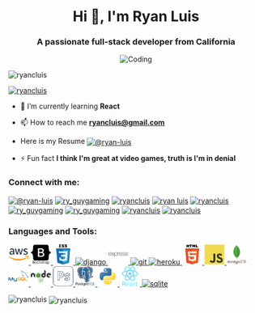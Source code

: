 <h1 align="center">Hi 👋, I'm Ryan Luis</h1>
<h3 align="center">A passionate full-stack developer from California</h3>
<div align="center">
<img alt="Coding" width="400" src=https://media3.giphy.com/media/v1.Y2lkPTc5MGI3NjExNHo0bjB2bXFhaW1pZXg3aWRrYWRqOHh6b3d1dWFxMmFpaHk4cmtsaCZlcD12MV9pbnRlcm5hbF9naWZfYnlfaWQmY3Q9Zw/qgQUggAC3Pfv687qPC/giphy.gif>
</div>

<p align="left"> <img src="https://komarev.com/ghpvc/?username=ryancluis&label=Profile%20views&color=0e75b6&style=flat" alt="ryancluis" /> </p>

<p align="left"> <a href="https://github.com/ryo-ma/github-profile-trophy"><img src="https://github-profile-trophy.vercel.app/?username=ryancluis" alt="ryancluis" /></a> </p>

- 🌱 I’m currently learning **React**

- 📫 How to reach me **ryancluis@gmail.com**

- Here is my Resume <a href="https://drive.google.com/file/d/129qIULN4yXSv-cTtiSXjiQ5w3QO7MIuQ/view?usp=sharing" target="blank"><img align="center" src="https://github.com/RyanCLuis/RyanCLuis/assets/150068816/f12e930c-af83-4511-89ae-37050bbfe513" alt="@ryan-luis" height="30" width="40" /></a>

- ⚡ Fun fact **I think I'm great at video games, truth is I'm in denial**

<h3 align="left">Connect with me:</h3>
<p align="left">
<a href="https://codepen.io/@ryan-luis" target="blank"><img align="center" src="https://raw.githubusercontent.com/rahuldkjain/github-profile-readme-generator/master/src/images/icons/Social/codepen.svg" alt="@ryan-luis" height="30" width="40" /></a>
<a href="https://twitter.com/ry_guygaming" target="blank"><img align="center" src="https://raw.githubusercontent.com/rahuldkjain/github-profile-readme-generator/master/src/images/icons/Social/twitter.svg" alt="ry_guygaming" height="30" width="40" /></a>
<a href="https://linkedin.com/in/ryancluis" target="blank"><img align="center" src="https://raw.githubusercontent.com/rahuldkjain/github-profile-readme-generator/master/src/images/icons/Social/linked-in-alt.svg" alt="ryancluis" height="30" width="40" /></a>
<a href="https://stackoverflow.com/users/ryan luis" target="blank"><img align="center" src="https://raw.githubusercontent.com/rahuldkjain/github-profile-readme-generator/master/src/images/icons/Social/stack-overflow.svg" alt="ryan luis" height="30" width="40" /></a>
<a href="https://codesandbox.com/ryancluis" target="blank"><img align="center" src="https://raw.githubusercontent.com/rahuldkjain/github-profile-readme-generator/master/src/images/icons/Social/codesandbox.svg" alt="ryancluis" height="30" width="40" /></a>
<a href="https://instagram.com/ry_guygaming" target="blank"><img align="center" src="https://raw.githubusercontent.com/rahuldkjain/github-profile-readme-generator/master/src/images/icons/Social/instagram.svg" alt="ry_guygaming" height="30" width="40" /></a>
<a href="https://www.youtube.com/c/ry_guygaming" target="blank"><img align="center" src="https://raw.githubusercontent.com/rahuldkjain/github-profile-readme-generator/master/src/images/icons/Social/youtube.svg" alt="ry_guygaming" height="30" width="40" /></a>
<a href="https://www.codechef.com/users/ryancluis" target="blank"><img align="center" src="https://cdn.jsdelivr.net/npm/simple-icons@3.1.0/icons/codechef.svg" alt="ryancluis" height="30" width="40" /></a>
<a href="https://www.leetcode.com/ryancluis" target="blank"><img align="center" src="https://raw.githubusercontent.com/rahuldkjain/github-profile-readme-generator/master/src/images/icons/Social/leet-code.svg" alt="ryancluis" height="30" width="40" /></a>
</p>

<h3 align="left">Languages and Tools:</h3>
<p align="left"> <a href="https://aws.amazon.com" target="_blank" rel="noreferrer"> <img src="https://raw.githubusercontent.com/devicons/devicon/master/icons/amazonwebservices/amazonwebservices-original-wordmark.svg" alt="aws" width="40" height="40"/> </a> <a href="https://getbootstrap.com" target="_blank" rel="noreferrer"> <img src="https://raw.githubusercontent.com/devicons/devicon/master/icons/bootstrap/bootstrap-plain-wordmark.svg" alt="bootstrap" width="40" height="40"/> </a> <a href="https://www.w3schools.com/css/" target="_blank" rel="noreferrer"> <img src="https://raw.githubusercontent.com/devicons/devicon/master/icons/css3/css3-original-wordmark.svg" alt="css3" width="40" height="40"/> </a> <a href="https://www.djangoproject.com/" target="_blank" rel="noreferrer"> <img src="https://cdn.worldvectorlogo.com/logos/django.svg" alt="django" width="40" height="40"/> </a> <a href="https://expressjs.com" target="_blank" rel="noreferrer"> <img src="https://raw.githubusercontent.com/devicons/devicon/master/icons/express/express-original-wordmark.svg" alt="express" width="40" height="40"/> </a> <a href="https://git-scm.com/" target="_blank" rel="noreferrer"> <img src="https://www.vectorlogo.zone/logos/git-scm/git-scm-icon.svg" alt="git" width="40" height="40"/> </a> <a href="https://heroku.com" target="_blank" rel="noreferrer"> <img src="https://www.vectorlogo.zone/logos/heroku/heroku-icon.svg" alt="heroku" width="40" height="40"/> </a> <a href="https://www.w3.org/html/" target="_blank" rel="noreferrer"> <img src="https://raw.githubusercontent.com/devicons/devicon/master/icons/html5/html5-original-wordmark.svg" alt="html5" width="40" height="40"/> </a> <a href="https://developer.mozilla.org/en-US/docs/Web/JavaScript" target="_blank" rel="noreferrer"> <img src="https://raw.githubusercontent.com/devicons/devicon/master/icons/javascript/javascript-original.svg" alt="javascript" width="40" height="40"/> </a> <a href="https://www.mongodb.com/" target="_blank" rel="noreferrer"> <img src="https://raw.githubusercontent.com/devicons/devicon/master/icons/mongodb/mongodb-original-wordmark.svg" alt="mongodb" width="40" height="40"/> </a> <a href="https://www.mysql.com/" target="_blank" rel="noreferrer"> <img src="https://raw.githubusercontent.com/devicons/devicon/master/icons/mysql/mysql-original-wordmark.svg" alt="mysql" width="40" height="40"/> </a> <a href="https://nodejs.org" target="_blank" rel="noreferrer"> <img src="https://raw.githubusercontent.com/devicons/devicon/master/icons/nodejs/nodejs-original-wordmark.svg" alt="nodejs" width="40" height="40"/> </a> <a href="https://www.photoshop.com/en" target="_blank" rel="noreferrer"> <img src="https://raw.githubusercontent.com/devicons/devicon/master/icons/photoshop/photoshop-line.svg" alt="photoshop" width="40" height="40"/> </a> <a href="https://www.postgresql.org" target="_blank" rel="noreferrer"> <img src="https://raw.githubusercontent.com/devicons/devicon/master/icons/postgresql/postgresql-original-wordmark.svg" alt="postgresql" width="40" height="40"/> </a> <a href="https://www.python.org" target="_blank" rel="noreferrer"> <img src="https://raw.githubusercontent.com/devicons/devicon/master/icons/python/python-original.svg" alt="python" width="40" height="40"/> </a> <a href="https://reactjs.org/" target="_blank" rel="noreferrer"> <img src="https://raw.githubusercontent.com/devicons/devicon/master/icons/react/react-original-wordmark.svg" alt="react" width="40" height="40"/> </a> <a href="https://www.sqlite.org/" target="_blank" rel="noreferrer"> <img src="https://www.vectorlogo.zone/logos/sqlite/sqlite-icon.svg" alt="sqlite" width="40" height="40"/> </a> </p>

<p><img align="left" src="https://github-readme-stats.vercel.app/api/top-langs?username=ryancluis&show_icons=true&locale=en&layout=compact" alt="ryancluis" /></p>

<p>&nbsp;<img align="center" src="https://github-readme-stats.vercel.app/api?username=ryancluis&show_icons=true&locale=en" alt="ryancluis" /></p>
